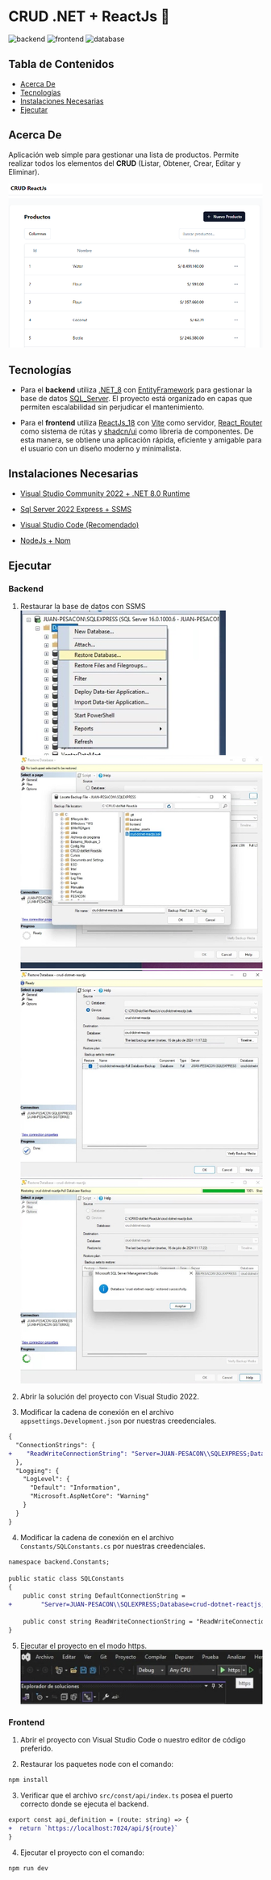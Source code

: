 # CRUD .NET + ReactJs :rocket:

![backend](https://img.shields.io/badge/.NET-8.0-4e2bc3)
![frontend](https://img.shields.io/badge/ReactJs-18.3.1-036fc2)
![database](https://img.shields.io/badge/SQL_Server-2022-_)

## Tabla de Contenidos
- [Acerca De](#-acerca-de)
- [Tecnologías](#-tecnologías)
- [Instalaciones Necesarias](#-instalaciones-necesarias)
- [Ejecutar](#-ejecutar)

## Acerca De
Aplicación web simple para gestionar una lista de productos. Permite realizar todos los elementos del **CRUD** (Listar, Obtener, Crear, Editar y Eliminar).

![demo](./readme_assets/demo.webp)

## Tecnologías
- Para el **backend** utiliza [.NET_8](https://dotnet.microsoft.com/es-es/)  con [EntityFramework](https://learn.microsoft.com/es-es/ef/) para gestionar la base de datos [SQL_Server](https://www.microsoft.com/es-es/sql-server/sql-server-2022). El proyecto está organizado en capas que permiten escalabilidad sin perjudicar el mantenimiento.

- Para el **frontend** utiliza [ReactJs_18](https://react.dev/)  con [Vite](https://vitejs.dev/) como servidor, [React_Router](https://reactrouter.com/en/main) como sistema de rútas y [shadcn/ui](https://ui.shadcn.com/) como libreria de componentes. De esta manera, se obtiene una aplicación rápida, eficiente y amigable para el usuario con un diseño moderno y minimalista.

## Instalaciones Necesarias
- [Visual Studio Community 2022 + .NET 8.0 Runtime](https://visualstudio.microsoft.com/es/vs/community/)

- [Sql Server 2022 Express + SSMS](https://www.microsoft.com/es-es/sql-server/sql-server-downloads)

- [Visual Studio Code (Recomendado)](https://code.visualstudio.com/download) 

- [NodeJs + Npm](https://nodejs.org/en)

## Ejecutar
### Backend
1. Restaurar la base de datos con SSMS
![restore_db_step-1](./readme_assets/restore_1.jpg)
![restore_db_step-2](./readme_assets/restore_2.jpg)
![restore_db_step-3](./readme_assets/restore_3.jpg)
![restore_db_step-4](./readme_assets/restore_4.jpg)

2. Abrir la solución del proyecto con Visual Studio 2022.

3. Modificar la cadena de conexión en el archivo `appsettings.Development.json` por nuestras creedenciales.

```diff
{
  "ConnectionStrings": {
+    "ReadWriteConnectionString": "Server=JUAN-PESACON\\SQLEXPRESS;Database=crud-dotnet-reactjs;User Id=sa;Password=P3s4c0n!;TrustServerCertificate=true"
  },
  "Logging": {
    "LogLevel": {
      "Default": "Information",
      "Microsoft.AspNetCore": "Warning"
    }
  }
}
```
4. Modificar la cadena de conexión en el archivo `Constants/SQLConstants.cs` por nuestras creedenciales.

```diff
namespace backend.Constants;

public static class SQLConstants
{
    public const string DefaultConnectionString =
+        "Server=JUAN-PESACON\\SQLEXPRESS;Database=crud-dotnet-reactjs;User Id=sa;Password=P3s4c0n!;TrustServerCertificate=true";

    public const string ReadWriteConnectionString = "ReadWriteConnectionString";
}
```
5. Ejecutar el proyecto en el modo https.
![execute_backend](./readme_assets/backend_1.jpg)

### Frontend
1. Abrir el proyecto con Visual Studio Code o nuestro editor de código preferido.

2. Restaurar los paquetes node con el comando:
 ```sh
npm install
```
3. Verificar que el archivo `src/const/api/index.ts` posea el puerto correcto donde se ejecuta el backend.

```diff
export const api_definition = (route: string) => {
+  return `https://localhost:7024/api/${route}`
}
```

4. Ejecutar el proyecto con el comando:
```sh
npm run dev
```